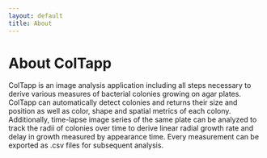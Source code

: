 ```yaml
---
layout: default
title: About
---
```

# About ColTapp
ColTapp is an image analysis application including all steps necessary to derive various measures of bacterial colonies growing on agar plates. ColTapp can automatically detect colonies and returns their size and position as well as color, shape and spatial metrics of each colony. Additionally, time-lapse image series of the same plate can be analyzed to track the radii of colonies over time to derive linear radial growth rate and delay in growth measured by appearance time. Every measurement can be exported as .csv files for subsequent analysis.
